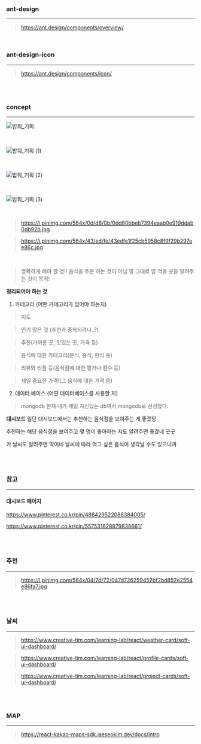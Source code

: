 ### ant-design

---

> https://ant.design/components/overview/

<br>

### ant-design-icon

---

> https://ant.design/components/icon/

<br>
<br>

### concept

---

![밥줘_기획](https://user-images.githubusercontent.com/79133968/166256929-9793f5dd-12d7-42d7-9417-d6249cbedbe4.png)

<br>

![밥줘_기획 (1)](https://user-images.githubusercontent.com/79133968/166256924-3ce24604-e746-4415-a947-8d870af4168a.png)

<br>

![밥줘_기획 (2)](https://user-images.githubusercontent.com/79133968/166256935-b438e7ea-0d9e-45f3-a53f-68a95059bca7.png)

<br>

![밥줘_기획 (3)](https://user-images.githubusercontent.com/79133968/166256934-3d15aa01-d830-4f16-adbc-f433b50527d6.png)

<br>

> https://i.pinimg.com/564x/0d/d8/0b/0dd80bbeb7394eaab0e919ddab0db92b.jpg

> https://i.pinimg.com/564x/43/ed/fe/43edfe1f25cb5958c8f9f29b297ee86c.jpg

<br>

> 명확하게 해야 할 것!!
> 음식을 주문 하는 것이 아님
> 말 그대로 밥 먹을 곳을 알려주는 것이 목적!

**정리되어야 하는 것**

1. 카테고리 (어떤 카테고리가 있어야 하는지)

> 지도

> 인기 많은 것 (추천과 중복되려나..?)

> 추천(가까운 곳, 맛있는 곳, 가격 등)

> 음식에 대한 카테고리(분식, 중식, 한식 등)

> 리뷰와 리플 등(음식점에 대한 평가나 점수 등)

> 제일 중요한 가격!(그 음식에 대한 가격 등)

2. 데이터 베이스 (어떤 데이터베이스를 사용할 지)

> mongodb
> 현재 내가 제일 자신있는 db여서 mongodb로 선정했다.

**대시보드**
일단 대시보드에서는 추천하는 음식점을 보여주는 게 좋겠당

추천하는 해당 음식점을 보여주고 몇 명이 좋아하는 지도 알려주면 좋겠네
굿굿

캬 날씨도 알려주면 딱이네
날씨에 따라 먹고 싶은 음식이 생각날 수도 있으니까

<br>
<br>

### 참고

---

#### 대시보드 페이지

https://www.pinterest.co.kr/pin/488429522088384005/

https://www.pinterest.co.kr/pin/557531628879838661/

<br>
<br>

### 추천

---

> https://i.pinimg.com/564x/04/7d/72/047d726259452bf2bd852e2554e86fa7.jpg

<br>
<br>

### 날씨

---

> https://www.creative-tim.com/learning-lab/react/weather-card/soft-ui-dashboard/

> https://www.creative-tim.com/learning-lab/react/profile-cards/soft-ui-dashboard/

> https://www.creative-tim.com/learning-lab/react/project-cards/soft-ui-dashboard/

<br>
<br>

### MAP

---

> https://react-kakao-maps-sdk.jaeseokim.dev/docs/intro
